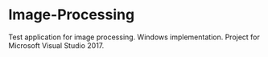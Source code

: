 # Image-Processing
Test application for image processing. Windows implementation. Project for Microsoft Visual Studio 2017.
